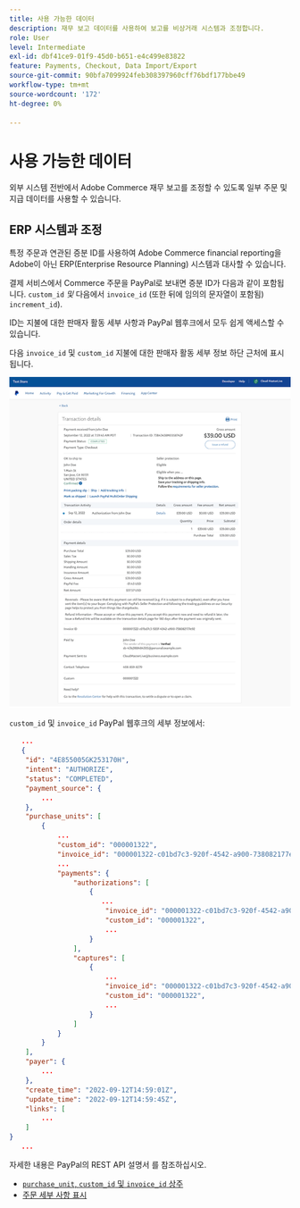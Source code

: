 ```yaml
---
title: 사용 가능한 데이터
description: 재무 보고 데이터를 사용하여 보고를 비상거래 시스템과 조정합니다.
role: User
level: Intermediate
exl-id: dbf41ce9-01f9-45d0-b651-e4c499e83822
feature: Payments, Checkout, Data Import/Export
source-git-commit: 90bfa7099924feb308397960cff76bdf177bbe49
workflow-type: tm+mt
source-wordcount: '172'
ht-degree: 0%

---
```


# 사용 가능한 데이터

외부 시스템 전반에서 Adobe Commerce 재무 보고를 조정할 수 있도록 일부 주문 및 지급 데이터를 사용할 수 있습니다.

## ERP 시스템과 조정

특정 주문과 연관된 증분 ID를 사용하여 Adobe Commerce financial reporting을 Adobe이 아닌 ERP(Enterprise Resource Planning) 시스템과 대사할 수 있습니다.

결제 서비스에서 Commerce 주문을 PayPal로 보내면 증분 ID가 다음과 같이 포함됩니다. `custom_id` _및_ 다음에서 `invoice_id` (또한 뒤에 임의의 문자열이 포함됨) `increment_id`).

ID는 지불에 대한 판매자 활동 세부 사항과 PayPal 웹후크에서 모두 쉽게 액세스할 수 있습니다.

다음 `invoice_id` 및 `custom_id` 지불에 대한 판매자 활동 세부 정보 하단 근처에 표시됩니다.

![`custom_id` 판매자 활동 세부 사항](assets/merchant-activity-ids.png)

`custom_id` 및 `invoice_id` PayPal 웹후크의 세부 정보에서:

```json
   ...
   {
    "id": "4E855005GK253170H",
    "intent": "AUTHORIZE",
    "status": "COMPLETED",
    "payment_source": {
        ...
    },
    "purchase_units": [
        {
            ...
            "custom_id": "000001322",
            "invoice_id": "000001322-c01bd7c3-920f-4542-a900-738082177e92",
            ...
            "payments": {
                "authorizations": [
                    {
                       ...
                        "invoice_id": "000001322-c01bd7c3-920f-4542-a900-738082177e92",
                        "custom_id": "000001322",
                        ...
                    }
                ],
                "captures": [
                    {
                        ...
                        "invoice_id": "000001322-c01bd7c3-920f-4542-a900-738082177e92",
                        "custom_id": "000001322",
                        ...
                    }
                ]
            }
        }
    ],
    "payer": {
        ...
    },
    "create_time": "2022-09-12T14:59:01Z",
    "update_time": "2022-09-12T14:59:45Z",
    "links": [
        ...
    ]
}
   ...
```

자세한 내용은 PayPal의 REST API 설명서 를 참조하십시오.

* [`purchase_unit`, `custom_id` 및 `invoice_id` 상주](https://developer.paypal.com/docs/api/orders/v2/#definition-purchase_unit:~:text=Read%20only.-,purchase_unit,-Collapse)
* [주문 세부 사항 표시](https://developer.paypal.com/docs/api/orders/v2/#orders_get)
